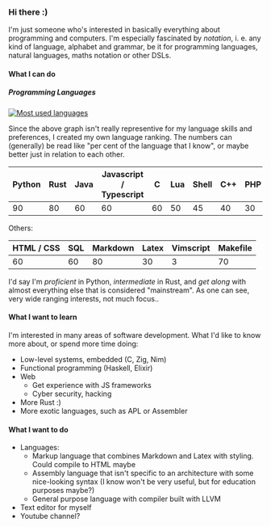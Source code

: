 ### Hi there :)

I'm just someone who's interested in basically everything about programming and computers. I'm especially fascinated by *notation*, i. e. any kind of language, alphabet and grammar, be it for programming languages, natural languages, maths notation or other DSLs.

#### What I can do

##### Programming Languages
[![Most used languages](https://lrshsl-github-readme-stats.vercel.app/api/top-langs/?username=lrshsl&langs_count=6&exclude_repo=github-readme-stats&theme=chartreuse-dark)]()

Since the above graph isn't really representive for my language skills and preferences, I created my own language ranking. The numbers can (generally) be read like "per cent of the language that I know", or maybe better just in relation to each other.

| Python | Rust | Java | Javascript / Typescript | C  | Lua | Shell | C++ | PHP | Assembly | APL |
| ------ | ---- | ---- | ----------------------- | -- | --- | ----- | --- | --- | -------- | --- |
| 90     | 80   | 60   | 60                      | 60 | 50  | 45    | 40  | 30  | 10       | 8   |

Others:

| HTML / CSS | SQL | Markdown | Latex | Vimscript | Makefile |
| ---------- | --- | -------- | ----- | --------- | -------- |
| 60         | 60  | 80       | 30    | 3         | 70       |

I'd say I'm *proficient* in Python, *intermediate* in Rust, and *get along* with almost everything else that is considered "mainstream". As one can see, very wide ranging interests, not much focus..

#### What I want to learn

I'm interested in many areas of software development. What I'd like to know more about, or spend more time doing:

- Low-level systems, embedded (C, Zig, Nim)
- Functional programming (Haskell, Elixir)
- Web
  - Get experience with JS frameworks
  - Cyber security, hacking
- More Rust :)
- More exotic languages, such as APL or Assembler

#### What I want to do

- Languages:
  - Markup language that combines Markdown and Latex with styling. Could compile to HTML maybe
  - Assembly language that isn't specific to an architecture with some nice-looking syntax (I know won't be very useful, but for education purposes maybe?)
  - General purpose language with compiler built with LLVM
- Text editor for myself
- Youtube channel?
